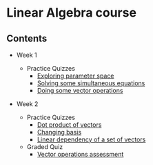# Linear Algebra course

## Contents
- Week 1 
  - Practice Quizzes
    - [Exploring parameter space](https://github.com/nikhil-1e9/Mathematics-for-Machine-Learning-Specialization/blob/main/Course%201%20-%20Linear%20Algebra/Week%201/1.%20Practice%20Quiz%20-%20Exploring%20parameter%20space.pdf)
    - [Solving some simultaneous equations](https://github.com/nikhil-1e9/Mathematics-for-Machine-Learning-Specialization/blob/main/Course%201%20-%20Linear%20Algebra/Week%201/2.%20Practice%20Quiz%20-%20Solving%20some%20simultaneous%20equations.pdf)
    - [Doing some vector operations](https://github.com/nikhil-1e9/Mathematics-for-Machine-Learning-Specialization/blob/main/Course%201%20-%20Linear%20Algebra/Week%201/3.%20Practice%20Quiz%20-%20Doing%20some%20vector%20operations.pdf)

- Week 2
  - Practice Quizzes
    - [Dot product of vectors](https://github.com/nikhil-1e9/Mathematics-for-Machine-Learning-Specialization/blob/main/Course%201%20-%20Linear%20Algebra/Week%202/1.%20Practice%20Quiz%20-%20Dot%20product%20of%20vectors.pdf)
    - [Changing basis](https://github.com/nikhil-1e9/Mathematics-for-Machine-Learning-Specialization/blob/main/Course%201%20-%20Linear%20Algebra/Week%202/2.%20Practice%20Quiz%20-%20Changing%20basis)
    - [Linear dependency of a set of vectors](https://github.com/nikhil-1e9/Mathematics-for-Machine-Learning-Specialization/blob/main/Course%201%20-%20Linear%20Algebra/Week%202/3.%20Practice%20Quiz%20-%20Linear%20dependency%20of%20a%20set%20of%20vectors)
  - Graded Quiz
    - [Vector operations assessment](https://github.com/nikhil-1e9/Mathematics-for-Machine-Learning-Specialization/blob/main/Course%201%20-%20Linear%20Algebra/Week%202/Graded%20Quiz%20-%20Vector%20operations%20assessment)
